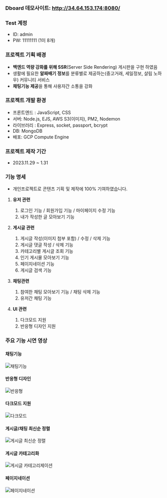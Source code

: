 ### Dboard 데모사이트: http://34.64.153.174:8080/

### Test 계정

- ID: admin
- PW: 11111111 (1이 8개)

### 프로젝트 기획 배경

- **백엔드 역량 강화를 위해 SSR**(Server Side Rendering) 게시판을 구현 하였음
- 생활에 필요한 **알짜배기 정보**를 분류별로 제공하는(중고거래, 세일정보, 살림 노하우) 커뮤니티 서비스
- **채팅기능 제공**을 통해 사용자간 소통을 강화

### 프로젝트 개발 환경

- 프론트엔드 : JavaScript, CSS
- 서버: Node.js, EJS, AWS S3(이미지), PM2, Nodemon
- 라이브러리 : Express, socket, passport, bcrypt
- DB: MongoDB
- 배포: GCP Compute Engine

### 프로젝트 제작 기간

- 2023.11.29 ~ 1.31

### 기능 명세

- 개인프로젝트로 콘텐츠 기획 및 제작에 100% 기여하였습니다.

1. **유저 관련**

   1. 로그인 기능 / 회원가입 기능 / 마이페이지 수정 기능
   2. 내가 작성한 글 모아보기 기능

2. **게시글 관련**

   1. 게시글 작성(이미지 첨부 포함) / 수정 / 삭제 기능
   2. 게시글 댓글 작성 / 삭제 기능
   3. 카테고리별 게시글 조회 기능
   4. 인기 게시물 모아보기 기능
   5. 페이지네이션 기능
   6. 게시글 검색 기능

3. **채팅관련**

   1. 참여한 채팅 모아보기 기능 / 채팅 삭제 기능
   2. 유저간 채팅 기능

4. **UI 관련**
   1. 다크모드 지원
   2. 반응형 디자인 지원

### 주요 기능 시연 영상

#### 채팅기능

![채팅기능](https://github.com/hjkim1137/node.js-MongoDB-prac/assets/127932075/10509b04-6ba9-4fc2-8aa9-f2b65711cffd)

#### 반응형 디자인

![반응형](https://github.com/hjkim1137/node.js-MongoDB-prac/assets/127932075/1df7d932-432e-48c2-870a-778d9f13d1c9)

#### 다크모드 지원

![다크모드](https://github.com/hjkim1137/node.js-MongoDB-prac/assets/127932075/532575fd-1210-475a-811a-2ff35b0dc427)

#### 게시글/채팅 최신순 정렬

![게시글 최신순 정렬](https://github.com/hjkim1137/node.js-MongoDB-prac/assets/127932075/a1741461-2e72-452e-81f2-3fc932972de3)

#### 게시글 카테고리화

![게시글 카테고리제이션](https://github.com/hjkim1137/node.js-MongoDB-prac/assets/127932075/aa712f71-cc34-4425-83f3-2d1b73b19cde)

#### 페이지네이션

![페이지네이션](https://github.com/hjkim1137/node.js-MongoDB-prac/assets/127932075/ba21454d-1a22-4a58-aaba-b056b296f6aa)
